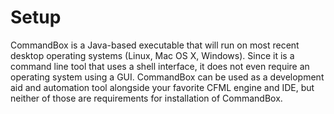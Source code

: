# Setup

CommandBox is a Java-based executable that will run on most recent desktop operating systems (Linux, Mac OS X, Windows). Since it is a command line tool that uses a shell interface, it does not even require an operating system using a GUI. CommandBox can be used as a development aid and automation tool alongside your favorite CFML engine and IDE, but neither of those are requirements for installation of CommandBox.

<i class="fa fa-windows fa-4x"></i>

<i class="fa fa-apple fa-4x"></i>

<i class="fa fa-linux fa-4x"></i>